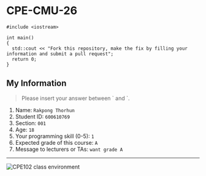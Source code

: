 # CPE-CMU-26
>
```
#include <iostream>

int main()
{
  std::cout << "Fork this repository, make the fix by filling your information and submit a pull request";
  return 0;
}
```

## My Information
> Please insert your answer between \` and \`.

1. Name: `Rakpong Thorhun`
2. Student ID: `600610769`
3. Section: `001`
4. Age: `18`
5. Your programming skill (0-5): `1`
6. Expected grade of this course: `A`
7. Message to lecturers or TAs: `want grade A`

---
![CPE102 class environment](https://github.com/tmwatchanan/CPE-CMU-26/raw/master/cpe102_class_envi.jpg)
